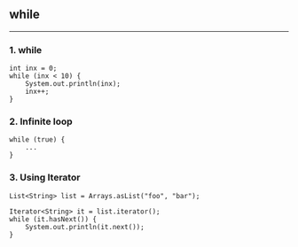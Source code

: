 ## while

---

### 1. while

```
int inx = 0;
while (inx < 10) {
    System.out.println(inx);
    inx++;
}
```

### 2. Infinite loop

```
while (true) {
    ...
}
```

### 3. Using Iterator

```
List<String> list = Arrays.asList("foo", "bar");

Iterator<String> it = list.iterator();
while (it.hasNext()) {
    System.out.println(it.next());
}
```
